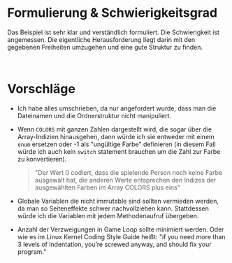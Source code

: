 # Formulierung & Schwierigkeitsgrad

Das Beispiel ist sehr klar und verständlich formuliert. Die Schwierigkeit ist angemessen.
Die eigentliche Herausforderung liegt darin mit den gegebenen Freiheiten umzugehen und eine gute Struktur zu finden.

<br>

# Vorschläge

- Ich habe alles umschrieben, da nur angefordert wurde, dass man die Dateinamen und die Ordnerstruktur nicht
  manipuliert.

- Wenn `COLORS` mit ganzen Zahlen dargestellt wird, die sogar über die Array-Indizien hinausgehen, dann würde
  ich sie entweder mit einem `enum` ersetzen oder -1 als "ungültige Farbe" definieren (in diesem Fall würde ich
  auch kein `switch` statement brauchen um die Zahl zur Farbe zu konvertieren).

  > "Der Wert 0 codiert, dass die spielende Person noch keine Farbe ausgewält hat, die anderen Werte entsprechen
  > den Indizes der ausgewählten Farben im Array COLORS plus eins"

- Globale Variablen die nicht immutable sind sollten vermieden werden, da man so Seiteneffekte schwer nachvollziehen
  kann. Stattdessen würde ich die Variablen mit jedem Methodenaufruf übergeben.

- Anzahl der Verzweigungen in Game Loop sollte minimiert werden. Oder wie es im Linux Kernel Coding Style Guide heißt:
  "if you need more than 3 levels of indentation, you’re screwed anyway, and should fix your program."

